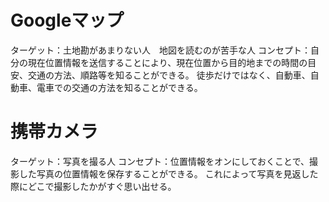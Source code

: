 # Googleマップ 
ターゲット：土地勘があまりない人　地図を読むのが苦手な人
コンセプト：自分の現在位置情報を送信することにより、現在位置から目的地までの時間の目安、交通の方法、順路等を知ることができる。
徒歩だけではなく、自動車、自動車、電車での交通の方法を知ることができる。

# 携帯カメラ 
ターゲット：写真を撮る人
コンセプト：位置情報をオンにしておくことで、撮影した写真の位置情報を保存することができる。
これによって写真を見返した際にどこで撮影したかがすぐ思い出せる。
